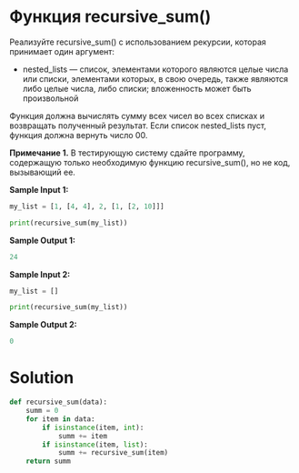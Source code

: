 # Функция recursive_sum()

Реализуйте recursive_sum() с использованием рекурсии, которая принимает один аргумент:

* nested_lists — список, элементами которого являются целые числа или списки, элементами которых, в свою очередь, также
  являются либо целые числа, либо списки; вложенность может быть произвольной

Функция должна вычислять сумму всех чисел во всех списках и возвращать полученный результат. Если список nested_lists
пуст, функция должна вернуть число 00.

**Примечание 1.** В тестирующую систему сдайте программу, содержащую только необходимую функцию recursive_sum(), но не
код, вызывающий ее.

**Sample Input 1:**

```python
my_list = [1, [4, 4], 2, [1, [2, 10]]]

print(recursive_sum(my_list))
```

**Sample Output 1:**

```python
24
```

**Sample Input 2:**

```python
my_list = []

print(recursive_sum(my_list))
```

**Sample Output 2:**

```python
0
```

# Solution

```python
def recursive_sum(data):
    summ = 0
    for item in data:
        if isinstance(item, int):
            summ += item
        if isinstance(item, list):
            summ += recursive_sum(item)
    return summ
```